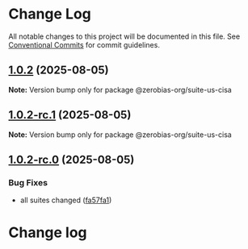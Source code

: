 # Change Log

All notable changes to this project will be documented in this file.
See [Conventional Commits](https://conventionalcommits.org) for commit guidelines.

## [1.0.2](https://github.com/zerobias-org/suite/compare/@zerobias-org/suite-us-cisa@1.0.2-rc.1...@zerobias-org/suite-us-cisa@1.0.2) (2025-08-05)

**Note:** Version bump only for package @zerobias-org/suite-us-cisa





## [1.0.2-rc.1](https://github.com/zerobias-org/suite/compare/@zerobias-org/suite-us-cisa@1.0.2-rc.0...@zerobias-org/suite-us-cisa@1.0.2-rc.1) (2025-08-05)

**Note:** Version bump only for package @zerobias-org/suite-us-cisa





## [1.0.2-rc.0](https://github.com/zerobias-org/suite/compare/@zerobias-org/suite-us-cisa@1.0.1...@zerobias-org/suite-us-cisa@1.0.2-rc.0) (2025-08-05)


### Bug Fixes

* all suites changed ([fa57fa1](https://github.com/zerobias-org/suite/commit/fa57fa1af7628003297df46b2d7740fe95bd2666))





# Change log
